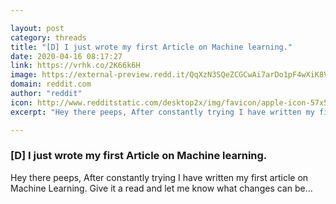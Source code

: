 ```yaml
---

layout: post
category: threads
title: "[D] I just wrote my first Article on Machine learning."
date: 2020-04-16 08:17:27
link: https://vrhk.co/2K66k6H
image: https://external-preview.redd.it/QqXzN3SQeZCGCwAi7arDo1pF4wXiK8VXbcCF_QbyBqg.jpg?width=1200&height=628.272251309&auto=webp&crop=1200:628.272251309,smart&s=71429058417dfe25f539f03c3f216eaa8fe74868
domain: reddit.com
author: "reddit"
icon: http://www.redditstatic.com/desktop2x/img/favicon/apple-icon-57x57.png
excerpt: "Hey there peeps, After constantly trying I have written my first article on Machine Learning. Give it a read and let me know what changes can be..."

---
```


### [D] I just wrote my first Article on Machine learning.

Hey there peeps, After constantly trying I have written my first article on Machine Learning. Give it a read and let me know what changes can be...